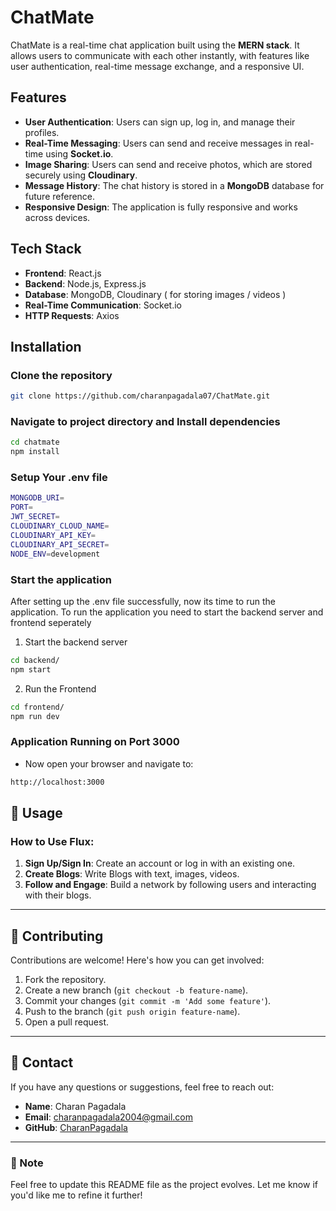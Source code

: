 # ChatMate

ChatMate is a real-time chat application built using the **MERN stack**. It allows users to communicate with each other instantly, with features like user authentication, real-time message exchange, and a responsive UI.

## Features
- **User Authentication**: Users can sign up, log in, and manage their profiles.
- **Real-Time Messaging**: Users can send and receive messages in real-time using **Socket.io**.
- **Image Sharing**: Users can send and receive photos, which are stored securely using **Cloudinary**.
- **Message History**: The chat history is stored in a **MongoDB** database for future reference.
- **Responsive Design**: The application is fully responsive and works across devices.

## Tech Stack
- **Frontend**: React.js
- **Backend**: Node.js, Express.js
- **Database**: MongoDB, Cloudinary ( for storing images / videos )
- **Real-Time Communication**: Socket.io
- **HTTP Requests**: Axios

## Installation

### Clone the repository

```bash
git clone https://github.com/charanpagadala07/ChatMate.git
```

### Navigate to project directory and Install dependencies

```bash
cd chatmate
npm install
```

### Setup Your .env file
```bash
MONGODB_URI=
PORT=
JWT_SECRET=
CLOUDINARY_CLOUD_NAME=
CLOUDINARY_API_KEY=
CLOUDINARY_API_SECRET=
NODE_ENV=development
```

### Start the application
After setting up the .env file successfully, now its time to run the application. To run the application you need to start the backend server and frontend seperately
1. Start the backend server
```bash
cd backend/
npm start
```
2. Run the Frontend
```bash
cd frontend/
npm run dev
```

### Application Running on Port 3000
 - Now open your browser and navigate to:
```bash
http://localhost:3000
```

## 🌟 Usage  

### How to Use Flux:  
1. **Sign Up/Sign In**: Create an account or log in with an existing one.  
2. **Create Blogs**: Write Blogs with text, images, videos.  
3. **Follow and Engage**: Build a network by following users and interacting with their blogs.  

---

## 🤝 Contributing  

Contributions are welcome! Here's how you can get involved:  

1. Fork the repository.  
2. Create a new branch (`git checkout -b feature-name`).  
3. Commit your changes (`git commit -m 'Add some feature'`).  
4. Push to the branch (`git push origin feature-name`).  
5. Open a pull request.  

---

## 📧 Contact  

If you have any questions or suggestions, feel free to reach out:  
- **Name**: Charan Pagadala
- **Email**: [charanpagadala2004@gmail.com](mailto:charanpagadala2004@gmail.com)  
- **GitHub**: [CharanPagadala](https://github.com/charanpagadala07)  

---

### 📌 Note  

Feel free to update this README file as the project evolves. Let me know if you'd like me to refine it further!  


